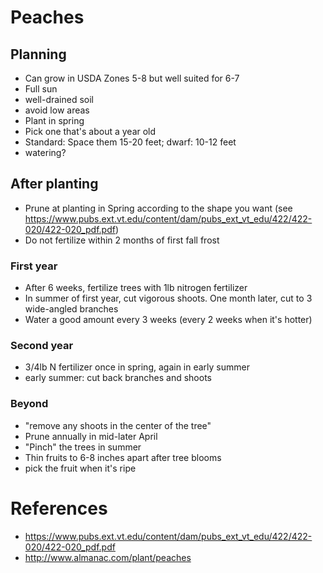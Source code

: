 # Peaches

## Planning

- Can grow in USDA Zones 5-8 but well suited for 6-7
- Full sun
- well-drained soil
- avoid low areas
- Plant in spring
- Pick one that's about a year old
- Standard: Space them 15-20 feet; dwarf: 10-12 feet
- watering?

## After planting

- Prune at planting in Spring according to the shape you want (see <https://www.pubs.ext.vt.edu/content/dam/pubs_ext_vt_edu/422/422-020/422-020_pdf.pdf>)
- Do not fertilize within 2 months of first fall frost

### First year

- After 6 weeks, fertilize trees with 1lb nitrogen fertilizer
- In summer of first year, cut vigorous shoots.  One month later, cut to 3 wide-angled branches
- Water a good amount every 3 weeks (every 2 weeks when it's hotter)

### Second year

- 3/4lb N fertilizer once in spring, again in early summer
- early summer: cut back branches and shoots

### Beyond

- "remove any shoots in the center of the tree"
- Prune annually in mid-later April
- "Pinch" the trees in summer
- Thin fruits to 6-8 inches apart after tree blooms
- pick the fruit when it's ripe

# References

- <https://www.pubs.ext.vt.edu/content/dam/pubs_ext_vt_edu/422/422-020/422-020_pdf.pdf>
- <http://www.almanac.com/plant/peaches>